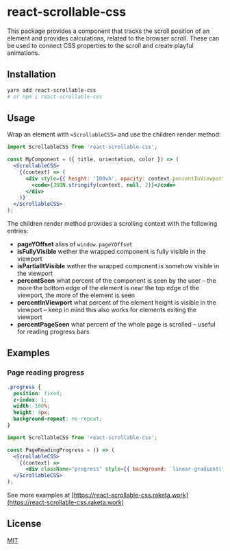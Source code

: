 # react-scrollable-css

This package provides a component that tracks the scroll position of an element and provides
calculations, related to the browser scroll. These can be used to connect CSS properties to the
scroll and create playful animations.

## Installation

```bash
yarn add react-scrollable-css
# or npm i react-scrollable-css
```

## Usage

Wrap an element with `<ScrollableCSS>` and use the children render method:

```jsx
import ScrollableCSS from 'react-scrollable-css';

const MyComponent = ({ title, orientation, color }) => (
  <ScrollableCSS>
    {(context) => (
      <div style={{ height: '100vh', opacity: context.percentInViewport * 0.01 }}>
        <code>{JSON.stringify(context, null, 2)}</code>
      </div>
    )}
  </ScrollableCSS>
);
```

The children render method provides a scrolling context with the following entries:

- **pageYOffset** alias of `window.pageYOffset`
- **isFullyVisible** wether the wrapped component is fully visible in the viewport
- **isPartialltVisible** wether the wrapped component is somehow visible in the viewport
- **percentSeen** what percent of the component is seen by the user – the more the bottom edge of
the element is near the top edge of the viewport, the more of the element is seen
- **percentInViewport** what percent of the element height is visible in the viewport – keep in mind
this also works for elements exiting the viewport
- **percentPageSeen** what percent of the whole page is scrolled – useful for reading progress bars

## Examples

### Page reading progress

```css
.progress {
  position: fixed;
  z-index: 1;
  width: 100%;
  height: 4px;
  background-repeat: no-repeat;
}
```

```jsx
import ScrollableCSS from 'react-scrollable-css';

const PageReadingProgress = () => (
  <ScrollableCSS>
    {(context) =>
      <div className="progress" style={{ background: `linear-gradient(to right, #f9ec31 ${context.percentPageSeen}%, transparent 0)` }} />}
  </ScrollableCSS>
);
```

See more examples at [https://react-scrollable-css.raketa.work](https://react-scrollable-css.raketa.work)

## License

[MIT](https://github.com/storybooks/storybook/blob/master/LICENSE)